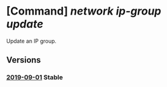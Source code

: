# [Command] _network ip-group update_

Update an IP group.

## Versions

### [2019-09-01](/Resources/mgmt-plane/L3N1YnNjcmlwdGlvbnMve30vcmVzb3VyY2Vncm91cHMve30vcHJvdmlkZXJzL21pY3Jvc29mdC5uZXR3b3JrL2lwZ3JvdXBzL3t9/2019-09-01.xml) **Stable**

<!-- mgmt-plane /subscriptions/{}/resourcegroups/{}/providers/microsoft.network/ipgroups/{} 2019-09-01 -->
